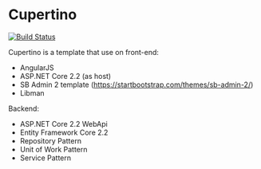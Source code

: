 # Cupertino

[![Build Status](https://travis-ci.com/lucaslorensetti/Cupertino.svg?branch=master)](https://travis-ci.com/lucaslorensetti/Cupertino)

Cupertino is a template that use on front-end:
- AngularJS
- ASP.NET Core 2.2 (as host)
- SB Admin 2 template (https://startbootstrap.com/themes/sb-admin-2/)
- Libman

Backend:
- ASP.NET Core 2.2 WebApi
- Entity Framework Core 2.2
- Repository Pattern
- Unit of Work Pattern
- Service Pattern
